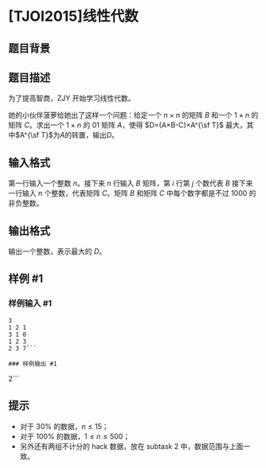 # [TJOI2015]线性代数

## 题目背景



## 题目描述

为了提高智商，ZJY 开始学习线性代数。

她的小伙伴菠萝给她出了这样一个问题：给定一个 $n \times n$ 的矩阵 $B$ 和一个 $1 \times n$ 的矩阵 $C$。求出一个 $1×n$ 的 01 矩阵 $A$，使得 $D=(A×B-C)×A^{\sf T}$ 最大，其中$A^{\sf T}$为$A$的转置，输出$D$。

## 输入格式

第一行输入一个整数 $n$。接下来 $n$ 行输入 $B$ 矩阵，第 $i$ 行第 $j$ 个数代表 $B$ 接下来一行输入 $n$ 个整数，代表矩阵 $C$。矩阵 $B$ 和矩阵 $C$ 中每个数字都是不过 $1000$ 的非负整数。


## 输出格式

输出一个整数，表示最大的 $D$。

## 样例 #1

### 样例输入 #1
```
3
1 2 1
3 1 0
1 2 3
2 3 7```

### 样例输出 #1

```
2```

## 提示

- 对于 $30\%$ 的数据，$n \leq 15$；
- 对于 $100\%$ 的数据，$1 \leq n \leq 500$；
- 另外还有两组不计分的 hack 数据，放在 subtask 2 中，数据范围与上面一致。

